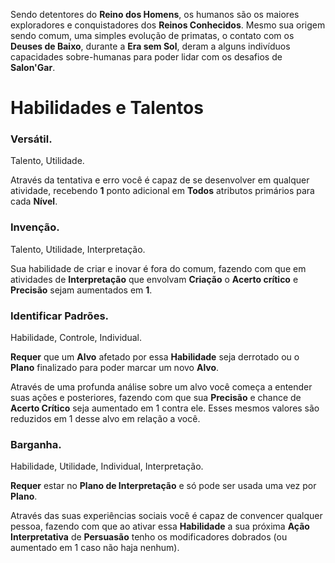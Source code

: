 Sendo detentores do **Reino dos Homens**, os humanos são os maiores exploradores e conquistadores dos **Reinos Conhecidos**. Mesmo sua origem sendo comum, uma simples evolução de primatas, o contato com os **Deuses de Baixo**, durante a **Era sem Sol**, deram a alguns indivíduos capacidades sobre-humanas para poder lidar com os desafios de **Salon'Gar**.

# Habilidades e Talentos
### Versátil.

Talento, Utilidade.

Através da tentativa e erro você é capaz de se desenvolver em qualquer atividade, recebendo **1** ponto adicional em **Todos** atributos primários para cada **Nível**.

### Invenção.

Talento, Utilidade, Interpretação.

Sua habilidade de criar e inovar é fora do comum, fazendo com que em atividades de **Interpretação** que envolvam **Criação** o **Acerto crítico** e **Precisão** sejam aumentados em **1**.

### Identificar Padrões.

Habilidade, Controle, Individual.

**Requer** que um **Alvo** afetado por essa **Habilidade** seja derrotado ou o **Plano** finalizado para poder marcar um novo **Alvo**.

Através de uma profunda análise sobre um alvo você começa a entender suas ações e posteriores, fazendo com que sua **Precisão** e chance de **Acerto Crítico** seja aumentado em 1 contra ele. Esses mesmos valores são reduzidos em 1 desse alvo em relação a você. 

### Barganha.

Habilidade, Utilidade, Individual, Interpretação.

**Requer** estar no **Plano de Interpretação** e só pode ser usada uma vez por **Plano**.

Através das suas experiências sociais você é capaz de convencer qualquer pessoa, fazendo com que ao ativar essa **Habilidade** a sua próxima **Ação Interpretativa** de **Persuasão** tenho os modificadores dobrados (ou aumentado em 1 caso não haja nenhum).